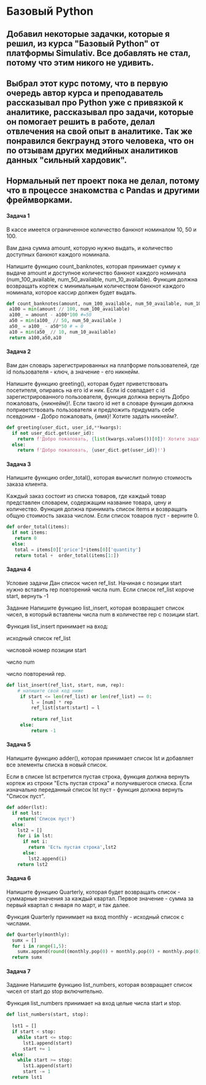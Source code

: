 # Базовый Python

## Добавил некоторые задачки, которые я решил, из курса "Базовый Python" от платформы Simulativ. Все добавлять не стал, потому что этим никого не удивить.

## Выбрал этот курс потому, что в первую очередь автор курса и преподаватель рассказывал про Python уже с привязкой к аналитике, рассказывал про задачи, которые он помогает решить в работе, делал отвлечения на свой опыт в аналитике. Так же понравился бекграунд этого человека, что он по отзывам других медийных аналитиков данных "сильный хардовик". 

## Нормальный пет проект пока не делал, потому что в процессе знакомства с Pandas и другими фреймворками.
#### Задача 1
 
В кассе имеется ограниченное количество банкнот номиналом 10, 50 и 100. 

Вам дана сумма amount, которую нужно выдать, и количество доступных банкнот каждого номинала. 

Напишите функцию count_banknotes, которая принимает сумму к выдаче amount и доступное количество банкнот каждого номинала (num_100_available, num_50_available, num_10_available). Функция должна возвращать кортеж с минимальным количеством банкнот каждого номинала, которое кассир должен будет выдать.

```python
def count_banknotes(amount, num_100_available, num_50_available, num_10_available ):
 a100 = min(amount // 100, num_100_available)
 a100_ = amount - a100*100 #=50
 a50 = min(a100_ // 50, num_50_available ) 
 a50_ = a100_ - a50*50 # = 0
 a10 = min(a50_ // 10, num_10_available)
 return a100,a50,a10
```

#### Задача 2

Вам дан словарь зарегистрированных на платформе пользователей, где id пользователя - ключ, а значение - его никнейм.

Напишите функцию greeting(), которая будет приветствовать посетителя, опираясь на его id и ник. Если id совпадает с id зарегистрированного пользователя, функция должна вернуть Добро пожаловать, {никнейм}!. Если такого id нет в словаре функция должна поприветствовать пользователя и предложить придумать себе псевдоним - Добро пожаловать, {имя}! Хотите задать никнейм?.

```python
def greeting(user_dict, user_id,**kwargs):
  if not user_dict.get(user_id):
    return f'Добро пожаловать, {list(kwargs.values())[0]}! Хотите задать никнейм?')
  else:
    return f'Добро пожаловать, {user_dict.get(user_id)}!')
```

#### Задача 3

Напишите функцию order_total(), которая вычислит полную стоимость заказа клиента. 

Каждый заказ состоит из списка товаров, где каждый товар представлен словарем, содержащим название товара, цену и количество. Функция должна принимать список items и возвращать общую стоимость заказа числом. Если список товаров пуст - верните 0.

```python
def order_total(items):
  if not items:
   return 0
  else:
   total = items[0]['price']*items[0]['quantity'] 
   return total +  order_total(items[1:])
```

#### Задача 4

Условие задачи
Дан список чисел ref_list. Начиная с позиции start нужно вставить rep повторений числа num. Если список ref_list короче start, вернуть -1

Задание
Напишите функцию list_insert, которая возвращает список чисел, в который вставлены числа num в количестве rep с позиции start.

Функция list_insert принимает на вход:


исходный список ref_list

числовой номер позиции start

число num

число повторений rep.

```python
def list_insert(ref_list, start, num, rep):
    # напишите свой код ниже
     if start <= len(ref_list) or len(ref_list) == 0:
         l = [num] * rep
         ref_list[start:start] = l
         
         return ref_list
     else:
         return -1
```    

#### Задача 5

Напишите функцию adder(), которая принимает список lst и добавляет все элементы списка в новый список.

Если в списке lst встретится пустая строка, функция должна вернуть кортеж из строки "Есть пустая строка" и получившегося списка. Если изначально переданный список lst пуст - функция должна вернуть "Список пуст".

```python
def adder(lst):
  if not lst:
    return('Список пуст')
  else:
    lst2 = []
    for i in lst:
      if not i:
        return 'Есть пустая строка',lst2
      else:
        lst2.append(i)
    return lst2
```

#### Задача 6

Напишите функцию Quarterly, которая будет возвращать список - суммарные значения за каждый квартал. Первое значение - сумма за первый квартал с января по март, и так далее.

Функция Quarterly принимает на вход monthly - исходный список с числами.

```python
def Quarterly(monthly):
  sumx = []
  for i in range(1,5):
    sumx.append(round((monthly.pop(0) + monthly.pop(0) + monthly.pop(0)),2))
  return sumx 
```

#### Задача 7

Задание
Напишите функцию list_numbers, которая возвращает список чисел от start до stop включительно.

Функция list_numbers принимает на вход целые числа start и stop.

```python
def list_numbers(start, stop):
    
  lst1 = []
  if start < stop:
    while start <= stop:
      lst1.append(start)
      start += 1
  else:
    while start >= stop:
      lst1.append(start)
      start -= 1
  return lst1 
```
